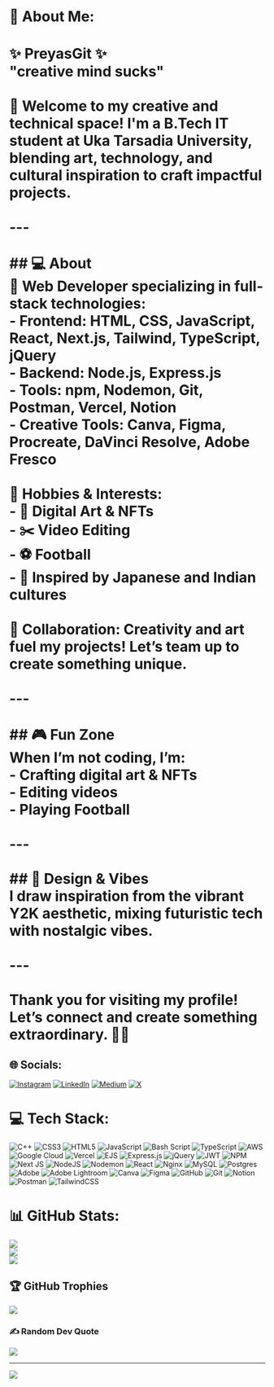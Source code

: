 # 💫 About Me:
# ✨ PreyasGit ✨  <br>**"creative mind sucks"**<br><br>🎨 Welcome to my creative and technical space! I'm a **B.Tech IT student** at **Uka Tarsadia University**, blending art, technology, and cultural inspiration to craft impactful projects.<br><br>---<br><br>## 💻 About  <br>🚀 **Web Developer** specializing in **full-stack technologies**:  <br>- **Frontend**: HTML, CSS, JavaScript, React, Next.js, Tailwind, TypeScript, jQuery  <br>- **Backend**: Node.js, Express.js  <br>- **Tools**: npm, Nodemon, Git, Postman, Vercel, Notion  <br>- **Creative Tools**: Canva, Figma, Procreate, DaVinci Resolve, Adobe Fresco  <br><br>🌟 **Hobbies & Interests**:  <br>- 🎨 Digital Art & NFTs  <br>- ✂️ Video Editing  <br>- ⚽ Football  <br>- 🌸 Inspired by **Japanese and Indian cultures**  <br><br>🤝 **Collaboration**: Creativity and art fuel my projects! Let’s team up to create something unique.<br><br>---<br><br>## 🎮 Fun Zone  <br>When I’m not coding, I’m:  <br>- Crafting digital art & NFTs  <br>- Editing videos  <br>- Playing **Football**  <br><br>---<br><br>## 🌌 Design & Vibes  <br>I draw inspiration from the vibrant **Y2K aesthetic**, mixing futuristic tech with nostalgic vibes.<br><br>---<br><br>Thank you for visiting my profile! Let’s connect and create something extraordinary. 🚀✨


## 🌐 Socials:
[![Instagram](https://img.shields.io/badge/Instagram-%23E4405F.svg?logo=Instagram&logoColor=white)](https://instagram.com/the.rebel.jedi) [![LinkedIn](https://img.shields.io/badge/LinkedIn-%230077B5.svg?logo=linkedin&logoColor=white)](https://linkedin.com/in/Preyas_Mistry) [![Medium](https://img.shields.io/badge/Medium-12100E?logo=medium&logoColor=white)](https://medium.com/@preyasrajeshmistry) [![X](https://img.shields.io/badge/X-black.svg?logo=X&logoColor=white)](https://x.com/preyasmistry3) 

# 💻 Tech Stack:
![C++](https://img.shields.io/badge/c++-%2300599C.svg?style=for-the-badge&logo=c%2B%2B&logoColor=white) ![CSS3](https://img.shields.io/badge/css3-%231572B6.svg?style=for-the-badge&logo=css3&logoColor=white) ![HTML5](https://img.shields.io/badge/html5-%23E34F26.svg?style=for-the-badge&logo=html5&logoColor=white) ![JavaScript](https://img.shields.io/badge/javascript-%23323330.svg?style=for-the-badge&logo=javascript&logoColor=%23F7DF1E) ![Bash Script](https://img.shields.io/badge/bash_script-%23121011.svg?style=for-the-badge&logo=gnu-bash&logoColor=white) ![TypeScript](https://img.shields.io/badge/typescript-%23007ACC.svg?style=for-the-badge&logo=typescript&logoColor=white) ![AWS](https://img.shields.io/badge/AWS-%23FF9900.svg?style=for-the-badge&logo=amazon-aws&logoColor=white) ![Google Cloud](https://img.shields.io/badge/GoogleCloud-%234285F4.svg?style=for-the-badge&logo=google-cloud&logoColor=white) ![Vercel](https://img.shields.io/badge/vercel-%23000000.svg?style=for-the-badge&logo=vercel&logoColor=white) ![EJS](https://img.shields.io/badge/ejs-%23B4CA65.svg?style=for-the-badge&logo=ejs&logoColor=black) ![Express.js](https://img.shields.io/badge/express.js-%23404d59.svg?style=for-the-badge&logo=express&logoColor=%2361DAFB) ![jQuery](https://img.shields.io/badge/jquery-%230769AD.svg?style=for-the-badge&logo=jquery&logoColor=white) ![JWT](https://img.shields.io/badge/JWT-black?style=for-the-badge&logo=JSON%20web%20tokens) ![NPM](https://img.shields.io/badge/NPM-%23CB3837.svg?style=for-the-badge&logo=npm&logoColor=white) ![Next JS](https://img.shields.io/badge/Next-black?style=for-the-badge&logo=next.js&logoColor=white) ![NodeJS](https://img.shields.io/badge/node.js-6DA55F?style=for-the-badge&logo=node.js&logoColor=white) ![Nodemon](https://img.shields.io/badge/NODEMON-%23323330.svg?style=for-the-badge&logo=nodemon&logoColor=%BBDEAD) ![React](https://img.shields.io/badge/react-%2320232a.svg?style=for-the-badge&logo=react&logoColor=%2361DAFB) ![Nginx](https://img.shields.io/badge/nginx-%23009639.svg?style=for-the-badge&logo=nginx&logoColor=white) ![MySQL](https://img.shields.io/badge/mysql-4479A1.svg?style=for-the-badge&logo=mysql&logoColor=white) ![Postgres](https://img.shields.io/badge/postgres-%23316192.svg?style=for-the-badge&logo=postgresql&logoColor=white) ![Adobe](https://img.shields.io/badge/adobe-%23FF0000.svg?style=for-the-badge&logo=adobe&logoColor=white) ![Adobe Lightroom](https://img.shields.io/badge/Adobe%20Lightroom-31A8FF.svg?style=for-the-badge&logo=Adobe%20Lightroom&logoColor=white) ![Canva](https://img.shields.io/badge/Canva-%2300C4CC.svg?style=for-the-badge&logo=Canva&logoColor=white) ![Figma](https://img.shields.io/badge/figma-%23F24E1E.svg?style=for-the-badge&logo=figma&logoColor=white) ![GitHub](https://img.shields.io/badge/github-%23121011.svg?style=for-the-badge&logo=github&logoColor=white) ![Git](https://img.shields.io/badge/git-%23F05033.svg?style=for-the-badge&logo=git&logoColor=white) ![Notion](https://img.shields.io/badge/Notion-%23000000.svg?style=for-the-badge&logo=notion&logoColor=white) ![Postman](https://img.shields.io/badge/Postman-FF6C37?style=for-the-badge&logo=postman&logoColor=white) ![TailwindCSS](https://img.shields.io/badge/tailwindcss-%2338B2AC.svg?style=for-the-badge&logo=tailwind-css&logoColor=white)
# 📊 GitHub Stats:
![](https://github-readme-stats.vercel.app/api?username=PreyasGit&theme=dark&hide_border=false&include_all_commits=false&count_private=false)<br/>
![](https://github-readme-streak-stats.herokuapp.com/?user=PreyasGit&theme=dark&hide_border=false)<br/>
![](https://github-readme-stats.vercel.app/api/top-langs/?username=PreyasGit&theme=dark&hide_border=false&include_all_commits=false&count_private=false&layout=compact)

## 🏆 GitHub Trophies
![](https://github-profile-trophy.vercel.app/?username=PreyasGit&theme=radical&no-frame=false&no-bg=true&margin-w=4)

### ✍️ Random Dev Quote
![](https://quotes-github-readme.vercel.app/api?type=horizontal&theme=tokyonight)

---
[![](https://visitcount.itsvg.in/api?id=PreyasGit&icon=6&color=0)](https://visitcount.itsvg.in)

<!-- Proudly created with GPRM ( https://gprm.itsvg.in ) -->
